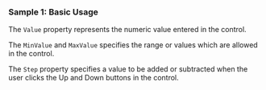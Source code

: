 ### Sample 1: Basic Usage

The `Value` property represents the numeric value entered in the control.

The `MinValue` and `MaxValue` specifies the range or values which are allowed in the control.

The `Step` property specifies a value to be added or subtracted when the user clicks the Up and Down buttons in the control.
